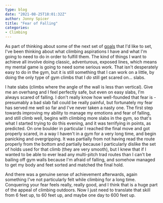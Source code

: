 ```yaml
---
type: blog
date: "2021-08-25T18:01:32Z"
author: Jonny Spicer
title: "Fear of Falling"
categories:
- Climbing
---
```

As part of thinking about some of the next set of [goals](/blog/20201-goals-iii) that I'd like to set, I've been thinking about what climbing aspirations I have and what I'm going to need to do in order to fulfill them. The kind of things I want to achieve all involve
doing classic, adventurous, exposed lines, which means my mental game is going to need some serious work. That isn't desperately easy to do in the gym, but it is still something that I can work on a little, by doing the only type of gym climbs that I *do* still get scared
on... slabs.

I hate slabs (climbs where the angle of the wall is less than vertical). Give me an overhang and I feel perfectly safe, but even on easy slabs, I'm always scared of falling. I don't really know how well-founded that fear is - presumably a bad slab fall could be really
painful, but fortunately my fear has served me well so far and I've never taken a nasty one. The first step towards improving my ability to manage my emotions and fear of falling, and still climb well, begins with climbing more slabs in the gym, so that's what I started
trying to do this evening, and it was terrifying in points, as predicted. On one boulder in particular I reached the final move and got properly scared, in a way I haven't in a gym for a very long time, and begin panicking and overgripping. It was partially from not
having read the route properly from the bottom and partially because I particularly dislike the set of holds used for that climb (they are very smooth), but I knew that if I wanted to be able to ever lead any multi-pitch trad routes than I can't be bailing off gym walls
because I'm afraid of falling, and somehow managed to get my body and feet sorted and matched the final hold.

And there was a genuine sense of achievement afterwards, again something I've not particularly felt while climbing for a long time. Conquering your fear feels really, really good, and I think that is a huge part of the appeal of climbing outdoors. Now I just need to
translate that skill from 6 feet up, to 60 feet up, and maybe one day to 600 feet up.
